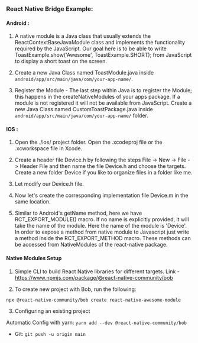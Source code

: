 ### React Native Bridge Example:

#### Android :

1. A native module is a Java class that usually extends the ReactContextBaseJavaModule class and implements the functionality required by the JavaScript. Our goal here is to be able to write ToastExample.show('Awesome', ToastExample.SHORT); from JavaScript to display a short toast on the screen.

2. Create a new Java Class named ToastModule.java inside `android/app/src/main/java/com/your-app-name/`.

3. Register the Module - The last step within Java is to register the Module; this happens in the createNativeModules of your apps package. If a module is not registered it will not be available from JavaScript. Create a new Java Class named CustomToastPackage.java inside `android/app/src/main/java/com/your-app-name/` folder.

#### IOS :

1. Open the ./ios/ project folder. Open the .xcodeproj file or the .xcworkspace file in Xcode.

2. Create a header file Device.h by following the steps File -> New -> File -> Header File and then name the file Device.h and choose the targets. Create a new folder Device if you like to organize files in a folder like me.
3. Let modify our Device.h file.
4. Now let's create the corresponding implementation file Device.m in the same location.
5. Similar to Android's getName method, here we have RCT_EXPORT_MODULE() macro. If no name is explicitly provided, it will take the name of the module. Here the name of the module is 'Device'. In order to expose a method from native module to Javascript just write a method inside the RCT_EXPORT_METHOD macro. These methods can be accessed from NativeModules of the react-native package.

#### Native Modules Setup

1. Simple CLI to build React Native libraries for different targets.
Link - https://www.npmjs.com/package/@react-native-community/bob

2. To create new project with Bob, run the following:

`npx @react-native-community/bob create react-native-awesome-module`

3. Configuring an existing project

Automatic Config with yarn:
`yarn add --dev @react-native-community/bob`


* Git:
`git push -u origin main  `
